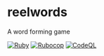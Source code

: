# reelwords

A word forming game 

[![Ruby](https://github.com/morganism/reelwords/workflows/Ruby/badge.svg)](https://github.com/morganism/reelwords/actions?query=workflow%3ARuby)
[![Rubocop](https://github.com/morganism/reelwords/workflows/Rubocop/badge.svg)](https://github.com/morganism/reelwords/actions?query=workflow%3ARubocop)
[![CodeQL](https://github.com/morganism/reelwords/actions/workflows/codeql-analysis.yml/badge.svg)](https://github.com/morganism/reelwords/actions/workflows/codeql-analysis.yml)
